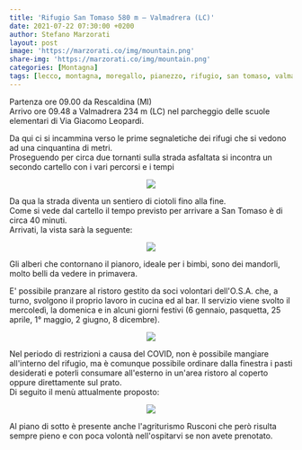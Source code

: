 ```yaml
---
title: 'Rifugio San Tomaso 580 m – Valmadrera (LC)'
date: 2021-07-22 07:30:00 +0200
author: Stefano Marzorati
layout: post
image: 'https://marzorati.co/img/mountain.png'
share-img: 'https://marzorati.co/img/mountain.png'
categories: [Montagna]
tags: [lecco, montagna, moregallo, pianezzo, rifugio, san tomaso, valmadrera, osa]
---
```

Partenza ore 09.00 da Rescaldina (MI)  
Arrivo ore 09.48 a Valmadrera 234 m (LC) nel parcheggio delle scuole elementari di Via Giacomo Leopardi.

Da qui ci si incammina verso le prime segnaletiche dei rifugi che si vedono ad una cinquantina di metri.  
Proseguendo per circa due tornanti sulla strada asfaltata si incontra un secondo cartello con i vari percorsi e i tempi

<p align="center">
  <img src="https://marzorati.co/img/post/san_tomaso_ujh02o.png">
</p> 

Da qua la strada diventa un sentiero di ciotoli fino alla fine.  
Come si vede dal cartello il tempo previsto per arrivare a San Tomaso è di circa 40 minuti.  
Arrivati, la vista sarà la seguente:

<p align="center">
  <img src="https://marzorati.co/img/post/san_tomaso_2_tfc8xy.png">
</p> 

Gli alberi che contornano il pianoro, ideale per i bimbi, sono dei mandorli, molto belli da vedere in primavera.

E' possibile pranzare al ristoro gestito da soci volontari dell'O.S.A. che, a turno, svolgono il proprio lavoro in cucina ed al bar. Il servizio viene svolto il mercoledì, la domenica e in alcuni giorni festivi (6 gennaio, pasquetta, 25 aprile, 1° maggio, 2 giugno, 8 dicembre).  

<p align="center">
  <img src="https://marzorati.co/img/post/san_tomaso_panorama.jpg">
</p> 

Nel periodo di restrizioni a causa del COVID, non è possibile mangiare all'interno del rifugio, ma è comunque possibile ordinare dalla finestra i pasti desiderati e poterli consumare all'esterno in un'area ristoro al coperto oppure direttamente sul prato.   
Di seguito il menù attualmente proposto:   

<p align="center">
  <img src="https://marzorati.co/img/post/menu_san_tomaso.jpg">
</p> 

Al piano di sotto è presente anche l'agriturismo Rusconi che però risulta sempre pieno e con poca volontà nell'ospitarvi se non avete prenotato.

 